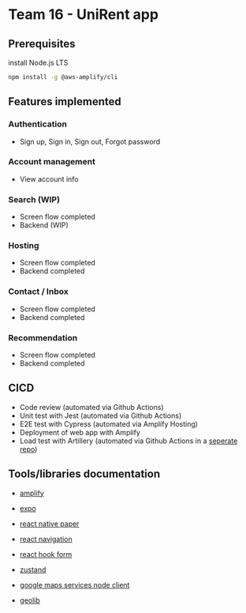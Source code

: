 # Team 16 - UniRent app

## Prerequisites

install Node.js LTS

```bash
npm install -g @aws-amplify/cli
```

## Features implemented

### Authentication

- Sign up, Sign in, Sign out, Forgot password

### Account management

- View account info

### Search (WIP)

- Screen flow completed
- Backend (WIP)

### Hosting

- Screen flow completed
- Backend completed

### Contact / Inbox

- Screen flow completed
- Backend completed

### Recommendation

- Screen flow completed
- Backend completed

## CICD

- Code review (automated via Github Actions)
- Unit test with Jest (automated via Github Actions)
- E2E test with Cypress (automated via Amplify Hosting)
- Deployment of web app with Amplify
- Load test with Artillery (automated via Github Actions in a [seperate repo](https://github.com/akumid/unirent-load-testing))

## Tools/libraries documentation

- [amplify](https://docs.amplify.aws/start/getting-started/installation/q/integration/react-native/)

- [expo](https://docs.expo.dev/tutorial/introduction/)

- [react native paper](https://callstack.github.io/react-native-paper/)

- [react navigation](https://reactnavigation.org/docs/getting-started)

- [react hook form](https://www.react-hook-form.com/get-started#ReactNative)

- [zustand](https://docs.pmnd.rs/zustand/getting-started/introduction)

- [google maps services node client](https://googlemaps.github.io/google-maps-services-js/)

- [geolib](https://github.com/manuelbieh/geolib)
